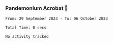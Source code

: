 ### Pandemonium Acrobat 🤸

<!--START_SECTION:waka-->

```all_time
From: 29 September 2023 - To: 06 October 2023

Total Time: 0 secs

No activity tracked
```

<!--END_SECTION:waka-->
